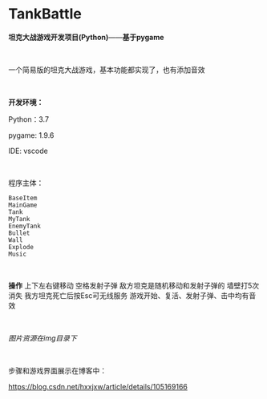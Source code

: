 # TankBattle

**坦克大战游戏开发项目(Python)**——**基于pygame**

</br>

一个简易版的坦克大战游戏，基本功能都实现了，也有添加音效

</br>

**开发环境：**

Python：3.7

pygame: 1.9.6

IDE: vscode

</br>

程序主体：

```
BaseItem
MainGame
Tank
MyTank
EnemyTank
Bullet
Wall
Explode
Music
```
</br>

**操作**
  上下左右键移动
  空格发射子弹
  敌方坦克是随机移动和发射子弹的
  墙壁打5次消失
  我方坦克死亡后按Esc可无线服务
  游戏开始、复活、发射子弹、击中均有音效
 
</br>

*图片资源在img目录下*

</br>

步骤和游戏界面展示在博客中：

https://blog.csdn.net/hxxjxw/article/details/105169166
